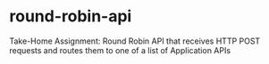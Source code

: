 # round-robin-api
Take-Home Assignment: Round Robin API that receives HTTP POST requests and routes them to one of a list of Application APIs
